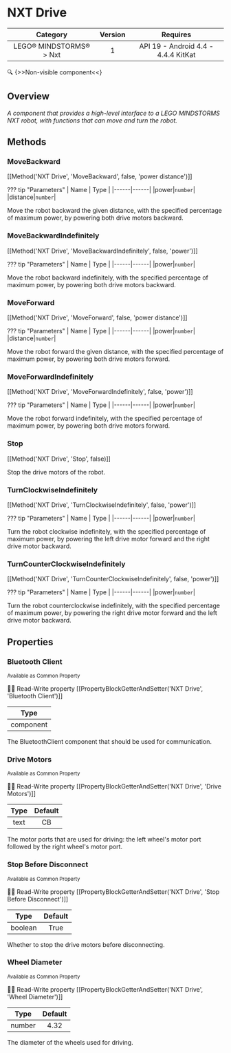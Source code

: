 # NXT Drive

| Category | Version | Requires |
|:--------:|:-------:|:--------:|
|LEGO® MINDSTORMS® > Nxt|1|API 19 - Android 4.4 - 4.4.4 KitKat|

:mag: {>>Non-visible component<<}

## Overview

_A component that provides a high-level interface to a LEGO MINDSTORMS NXT robot, with functions that can move and turn the robot._

## Methods

### MoveBackward

[[Method('NXT Drive', 'MoveBackward', false, 'power distance')]]

??? tip "Parameters"
    | Name | Type |
    |------|------|
    |power|`number`|
    |distance|`number`|


Move the robot backward the given distance, with the specified percentage of maximum power, by powering both drive motors backward.

### MoveBackwardIndefinitely

[[Method('NXT Drive', 'MoveBackwardIndefinitely', false, 'power')]]

??? tip "Parameters"
    | Name | Type |
    |------|------|
    |power|`number`|


Move the robot backward indefinitely, with the specified percentage of maximum power, by powering both drive motors backward.

### MoveForward

[[Method('NXT Drive', 'MoveForward', false, 'power distance')]]

??? tip "Parameters"
    | Name | Type |
    |------|------|
    |power|`number`|
    |distance|`number`|


Move the robot forward the given distance, with the specified percentage of maximum power, by powering both drive motors forward.

### MoveForwardIndefinitely

[[Method('NXT Drive', 'MoveForwardIndefinitely', false, 'power')]]

??? tip "Parameters"
    | Name | Type |
    |------|------|
    |power|`number`|


Move the robot forward indefinitely, with the specified percentage of maximum power, by powering both drive motors forward.

### Stop

[[Method('NXT Drive', 'Stop', false)]]

Stop the drive motors of the robot.

### TurnClockwiseIndefinitely

[[Method('NXT Drive', 'TurnClockwiseIndefinitely', false, 'power')]]

??? tip "Parameters"
    | Name | Type |
    |------|------|
    |power|`number`|


Turn the robot clockwise indefinitely, with the specified percentage of maximum power, by powering the left drive motor forward and the right drive motor backward.

### TurnCounterClockwiseIndefinitely

[[Method('NXT Drive', 'TurnCounterClockwiseIndefinitely', false, 'power')]]

??? tip "Parameters"
    | Name | Type |
    |------|------|
    |power|`number`|


Turn the robot counterclockwise indefinitely, with the specified percentage of maximum power, by powering the right drive motor forward and the left drive motor backward.

## Properties

### Bluetooth Client

<small>Available as Common Property</small>

:eyes::pencil: Read-Write property
[[PropertyBlockGetterAndSetter('NXT Drive', 'Bluetooth Client')]]

| Type |
|:----:|
|component|

The BluetoothClient component that should be used for communication.

### Drive Motors

<small>Available as Common Property</small>

:eyes::pencil: Read-Write property
[[PropertyBlockGetterAndSetter('NXT Drive', 'Drive Motors')]]

| Type | Default |
|:----:|:-------:|
|text|CB|

The motor ports that are used for driving: the left wheel's motor port followed by the right wheel's motor port.

### Stop Before Disconnect

<small>Available as Common Property</small>

:eyes::pencil: Read-Write property
[[PropertyBlockGetterAndSetter('NXT Drive', 'Stop Before Disconnect')]]

| Type | Default |
|:----:|:-------:|
|boolean|True|

Whether to stop the drive motors before disconnecting.

### Wheel Diameter

<small>Available as Common Property</small>

:eyes::pencil: Read-Write property
[[PropertyBlockGetterAndSetter('NXT Drive', 'Wheel Diameter')]]

| Type | Default |
|:----:|:-------:|
|number|4.32|

The diameter of the wheels used for driving.